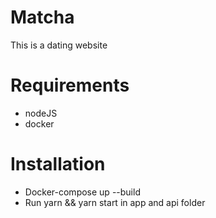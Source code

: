# Matcha
This is a dating website

# Requirements
- nodeJS
- docker

# Installation
- Docker-compose up --build
- Run yarn && yarn start in app and api folder